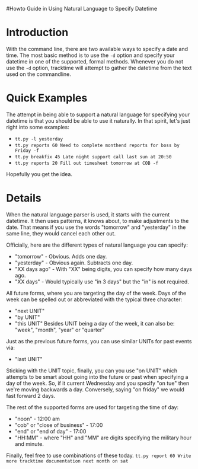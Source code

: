 #Howto Guide in Using Natural Language to Specify Datetime

# Introduction #

With the command line, there are two available ways to specify a date and time. The most basic method is to
use the `-d` option and specify your datetime in one of the supported, formal methods.
Whenever you do not use the `-d` option, tracktime will attempt to gather the datetime from the text used on the commandline.

# Quick Examples #

The attempt in being able to support a natural language for specifying your datetime is that you should be able to use it naturally.
In that spirit, let's just right into some examples:
  * `tt.py -l yesterday`
  * `tt.py reports 60 Need to complete monthend reports for boss by Friday -f`
  * `tt.py breakfix 45 Late night support call last sun at 20:50`
  * `tt.py reports 20 Fill out timesheet tomorrow at COB -f`

Hopefully you get the idea.

# Details #

When the natural language parser is used, it starts with the current datetime. It then uses patterns, it knows about, to make
adjustments to the date. That means if you use the words "tomorrow" and "yesterday" in the same line, they would cancel each other out.

Officially, here are the different types of natural language you can specify:
  * "tomorrow" - Obvious. Adds one day.
  * "yesterday" - Obvious again. Subtracts one day.
  * "XX days ago" - With "XX" being digits, you can specify how many days ago.
  * "XX days" - Would typically use "in 3 days" but the "in" is not required.

All future forms, where you are targeting the day of the week.
Days of the week can be spelled out or abbreviated with the typical three character:
  * "next UNIT"
  * "by UNIT"
  * "this UNIT"
Besides UNIT being a day of the week, it can also be: "week", "month", "year" or "quarter"

Just as the previous future forms, you can use similar UNITs for past events via:
  * "last UNIT"

Sticking with the UNIT topic, finally, you can you use "on UNIT" which attempts to be smart about going into the future or past
when specifying a day of the week. So, if it current Wednesday and you specify "on tue" then we're moving backwards a day.
Conversely, saying "on friday" we would fast forward 2 days.

The rest of the supported forms are used for targeting the time of day:
  * "noon" - 12:00 am
  * "cob" or "close of business" - 17:00
  * "end" or "end of day" - 17:00
  * "HH:MM" - where "HH" and "MM" are digits specifying the military hour and minute.

Finally, feel free to use combinations of these today.
`tt.py report 60 Write more tracktime documentation next month on sat`